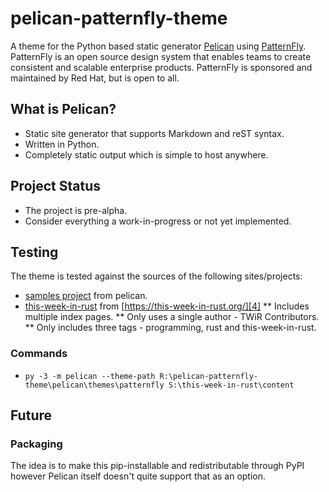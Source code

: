 pelican-patternfly-theme
========================

A theme for the Python based static generator [Pelican][0] using
[PatternFly][1]. PatternFly is an open source design system that enables teams
to create consistent and scalable enterprise products. PatternFly is sponsored
and maintained by Red Hat, but is open to all.

## What is Pelican?

* Static site generator that supports Markdown and reST syntax.
* Written in Python.
* Completely static output which is simple to host anywhere.

## Project Status

* The project is pre-alpha.
* Consider everything a work-in-progress or not yet implemented.

## Testing
The theme is tested against the sources of the following sites/projects:

* [samples project][1] from pelican.
* [this-week-in-rust][2] from [https://this-week-in-rust.org/][4]
** Includes multiple index pages.
** Only uses a single author - TWiR Contributors.
** Only includes three tags - programming, rust and this-week-in-rust.


### Commands
* `py -3 -m pelican --theme-path R:\pelican-patternfly-theme\pelican\themes\patternfly S:\this-week-in-rust\content`

## Future

### Packaging
The idea is to make this pip-installable and redistributable through PyPI
however Pelican itself doesn't quite support that as an option.


[0]: https://getpelican.com/
[1]: https://www.patternfly.org/
[2]: https://github.com/getpelican/pelican/tree/master/samples
[3]: https://github.com/rust-lang/this-week-in-rust
[4]: https://this-week-in-rust.org/